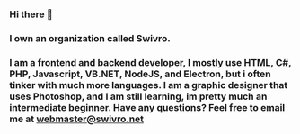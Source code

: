 ### Hi there 👋
### I own an organization called Swivro.
### I am a frontend and backend developer, I mostly use HTML, C#, PHP, Javascript, VB.NET, NodeJS, and Electron, but i often tinker with much more languages.  I am a graphic designer that uses Photoshop, and I am still learning, im pretty much an intermediate beginner.  Have any questions?  Feel free to email me at webmaster@swivro.net


<!--
**kasperireland/kasperireland** is a ✨ _special_ ✨ repository because its `README.md` (this file) appears on your GitHub profile.

Here are some ideas to get you started:

- 🔭 I’m currently working on ...
- 🌱 I’m currently learning ...
- 👯 I’m looking to collaborate on ...
- 🤔 I’m looking for help with ...
- 💬 Ask me about ...
- 📫 How to reach me: ...
- 😄 Pronouns: ...
- ⚡ Fun fact: ...
-->
